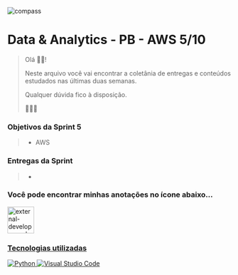 ![compass](https://vetores.org/d/compass-uol.svg)

# Data & Analytics - PB - AWS 5/10

> Olá 👋🏼! 
> 
> Neste arquivo você vai encontrar a coletânia de entregas e conteúdos estudados nas últimas duas semanas.
> 
> Qualquer dúvida fico à disposição. 
> 
> 👩🏻‍💻

### Objetivos da Sprint 5
>
> - AWS
>
### Entregas da Sprint
>
> - 
>

### Você pode encontrar minhas anotações no ícone abaixo...
 <div> 
  <a href="https://github.com/paularcsarruda/Compass/tree/main/Caderno" target="_blank"><img width="60" height="60" src="https://img.icons8.com/external-soft-fill-juicy-fish/60/external-developer-web-developer-soft-fill-soft-fill-juicy-fish.png" alt="external-developer-web-developer-soft-fill-soft-fill-juicy-fish"/>
  </div>
    
### Tecnologias utilizadas
![Python](https://img.shields.io/badge/python-3670A0?style=for-the-badge&logo=python&logoColor=ffdd54)
![Visual Studio Code](https://img.shields.io/badge/Visual%20Studio%20Code-0078d7.svg?style=for-the-badge&logo=visual-studio-code&logoColor=white)
